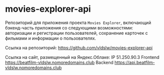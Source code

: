 # movies-explorer-api

Репозиторий для приложения проекта `Movies Explorer`, включающий бэкенд-часть приложения со следующими возможностями: авторизации и регистрации пользователей, сохранение карточек с фильмами и информации о пользователях.

Ссылка на репозиторий: https://github.com/vldslw/movies-explorer-api
  
Ссылка на сайт, размещенный на Яндекс.Облаке:
IP 51.250.90.3
Frontend https://beatfilm-vldslw.nomoredomains.club
Backend https://api.beatfilm-vldslw.nomoredomains.club
